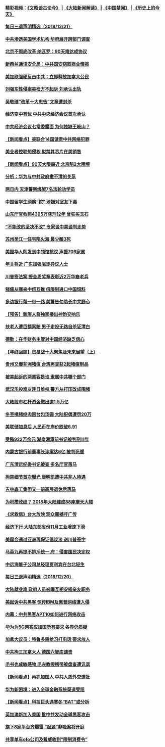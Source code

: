 #### 精彩视频：[《文昭谈古论今》](https://github.com/gfw-breaker/wenzhao/blob/master/README.md?t=12220331) | [《大陆新闻解读》](https://github.com/gfw-breaker/ntdtv-comedy/blob/master/README.md?t=12220331) | [《中国禁闻》](https://github.com/gfw-breaker/ntdtv-news/blob/master/README.md?t=12220331) | [《历史上的今天》](https://github.com/gfw-breaker/today-in-history/blob/master/README.md?t=12220331) 

#### [每日三退声明精选（2018/12/21）](../pages/nsc413/n10925985.md?t=12220331) 


#### [中共渗透美国学术机构 华府展开跨部门调查](../pages/nsc413/n10925859.md?t=12220331) 

#### [北京不彻底改革 纳瓦罗：90天难达成协议](../pages/nsc413/n10925767.md?t=12220331) 

#### [新西兰通讯安全局：中共国安窃取商业情报](../pages/nsc413/n10925487.md?t=12220331) 

#### [美加欧强硬反击中共：立即释放加拿大公民](../pages/nsc413/n10925745.md?t=12220331) 

#### [刘强东性侵案美检方不起诉 刘承认出轨](../pages/nsc413/n10925737.md?t=12220331) 

#### [吴敬琏“改革十大忠告”文章遭封杀](../pages/nsc413/n10925666.md?t=12220331) 

#### [经济变中有忧 中共中央经济会议首次承认](../pages/nsc413/n10925668.md?t=12220331) 

#### [中共经济会议七常委露面 为何独缺王岐山？](../pages/nsc413/n10925051.md?t=12220331) 

#### [【新闻看点】美联合14国谴责中共网络犯罪](../pages/nsc413/n10925163.md?t=12220331) 

#### [美业者控联想侵权 拟禁其芯片在美销售](../pages/nsc413/n10925688.md?t=12220331) 

#### [【新闻看点】90天大限逼近 北京陷2大困境](../pages/nsc413/n10925526.md?t=12220331) 

#### [分析：华为与中共政府撇不清的关系](../pages/nsc413/n10924863.md?t=12220331) 

#### [两日内 天津警察绑架7名法轮功学员](../pages/nsc413/n10924722.md?t=12220331) 

#### [中国留学生网购“铊” 涉嫌对室友下毒](../pages/nsc413/n10925514.md?t=12220331) 

#### [山东厅官收贿4305万获刑12年 曾狂买玉石](../pages/nsc413/n10925547.md?t=12220331) 

#### [“不能改的坚决不改” 专家谈中美谈判走势](../pages/nsc413/n10925451.md?t=12220331) 

#### [苏州吴江一住宅陷火海 最少酿3死](../pages/nsc413/n10925494.md?t=12220331) 

#### [美国华人削发到中领馆抗议 声援709家属](../pages/nsc413/n10925428.md?t=12220331) 

#### [年关将近 广东加强驱逐异议人士](../pages/nsc413/n10925450.md?t=12220331) 

#### [川普签法案 授金质奖章表彰近2万华裔老兵](../pages/nsc413/n10924942.md?t=12220331) 

#### [猪瘟从哪来中俄互推 俄限制进口中国饲料](../pages/nsc413/n10925216.md?t=12220331) 

#### [多边银行帮一带一路 美警告勿助长中共野心](../pages/nsc413/n10925309.md?t=12220331) 

#### [【预告】新唐人将独家播出神韵交响乐](../pages/nsc413/n10912037.md?t=12220331) 

#### [扶老人遭巨额索赔 男子走投无路自杀证清白](../pages/nsc413/n10925038.md?t=12220331) 

#### [德勤：在华财务主管对中国经济缺乏信心](../pages/nsc413/n10925132.md?t=12220331) 

#### [【年终回顾】贸易战十大聚焦及未来展望（上）](../pages/nsc413/n10918329.md?t=12220331) 

#### [贵州又爆非洲猪瘟 台湾再查获2起猪瘟制品](../pages/nsc413/n10924781.md?t=12220331) 

#### [被美起诉的两黑客是谁 隶属中共哪个部门](../pages/nsc413/n10923895.md?t=12220331) 

#### [武汉乐投难友连日维权 警方从打压改成围堵](../pages/nsc413/n10924390.md?t=12220331) 

#### [大陆股市杠杆资金撤出逾1.5万亿](../pages/nsc413/n10924651.md?t=12220331) 


#### [冬至携猪绞肉回台包汤圆 大陆配偶遭罚20万](../pages/nsc413/n10924654.md?t=12220331) 

#### [美联储加息后 人民币在岸价跌破6.91](../pages/nsc413/n10924583.md?t=12220331) 

#### [受贿922万余元 湖南湘潭前书记被判刑11年](../pages/nsc413/n10924306.md?t=12220331) 

#### [内蒙古银行前董事长涉案达6亿 被判死缓](../pages/nsc413/n10924418.md?t=12220331) 

#### [广东清远纪委书记被查 多名厅官落马](../pages/nsc413/n10924429.md?t=12220331) 

#### [拘禁细节首次曝光 康明凯遭中共非人待遇](../pages/nsc413/n10924051.md?t=12220331) 

#### [吉林森工集团又一前高层退休后落马](../pages/nsc413/n10924128.md?t=12220331) 

#### [为积攒政绩？ 2018年大陆建成88座摩天大楼](../pages/nsc413/n10923986.md?t=12220331) 

#### [《求救信》台大放映 观众震撼吁广传](../pages/nsc413/n10922251.md?t=12220331) 

#### [经济下行 大陆东部省份11月工业增速下滑](../pages/nsc413/n10923764.md?t=12220331) 

#### [美国会通过亚洲再保证倡议法 送川普签字](../pages/nsc413/n10924146.md?t=12220331) 

#### [马英九再提不排斥统一 府：侵害国民决定权](../pages/nsc413/n10923936.md?t=12220331) 

#### [中远海能子公司总经理贾利宾在台北轻生](../pages/nsc413/n10923876.md?t=12220331) 

#### [每日三退声明精选（2018/12/20）](../pages/nsc413/n10923881.md?t=12220331) 

#### [大陆就业难 政府人员被曝互相安插亲友职务](../pages/nsc413/n10923184.md?t=12220331) 

#### [美起诉中共黑客 惊传IBM及惠普网络遭入侵](../pages/nsc413/n10923571.md?t=12220331) 

#### [内幕：中共黑客APT10如何进行网络攻击](../pages/nsc413/n10923423.md?t=12220331) 

#### [华为为5G网答应加国所有要求 各界仍质疑](../pages/nsc413/n10923400.md?t=12220331) 

#### [加拿大议员：特鲁多需给习打电话 要求放人](../pages/nsc413/n10923341.md?t=12220331) 

#### [中共拘三加拿大人 德国六智库谴责](../pages/nsc413/n10923314.md?t=12220331) 

#### [毛书也成敏感物 毛左教授携带被盘查遭讥讽](../pages/nsc413/n10923380.md?t=12220331) 

#### [【新闻看点】再抓加国人 中共人质外交遭批](../pages/nsc413/n10922846.md?t=12220331) 

#### [华为新困境：进入全球金融系统渠道受阻](../pages/nsc413/n10923369.md?t=12220331) 

#### [【新闻看点】科技巨头遇寒冬“BAT”或分拆](../pages/nsc413/n10923012.md?t=12220331) 

#### [英加澳新加入美国 批中共发动全球黑客攻击](../pages/nsc413/n10923357.md?t=12220331) 

#### [旗下8家平台齐爆雷 “起源”非吸案将开庭](../pages/nsc413/n10923180.md?t=12220331) 

#### [共享单车ofo公司及戴威收到“限制消费令”](../pages/nsc413/n10923170.md?t=12220331) 

